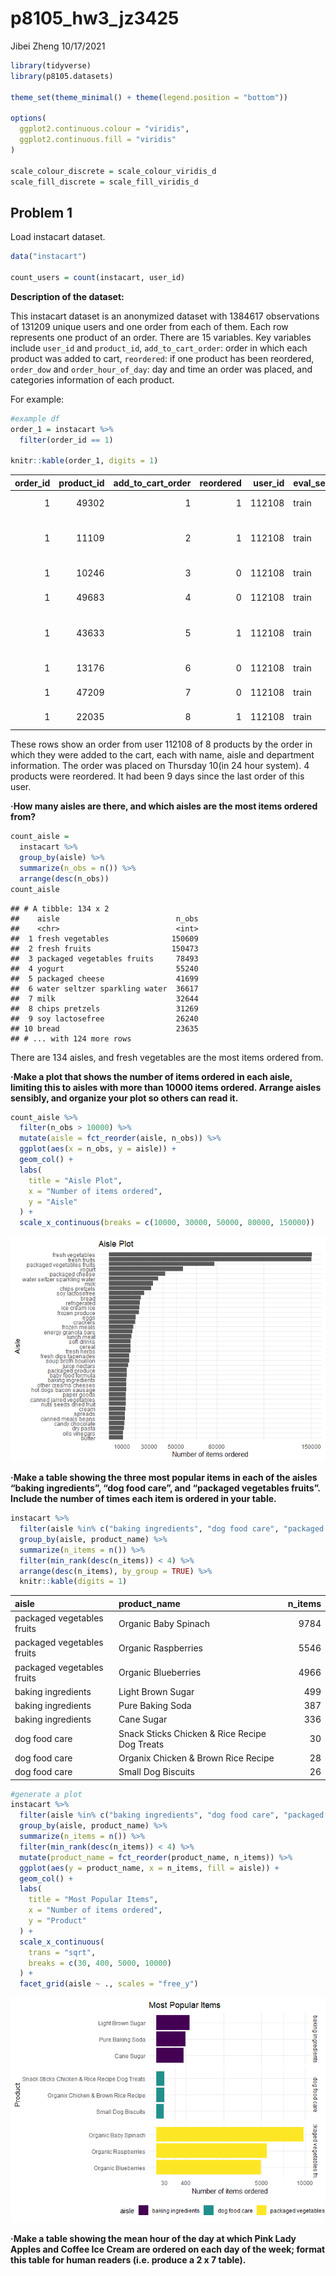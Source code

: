 p8105\_hw3\_jz3425
================
Jibei Zheng
10/17/2021

``` r
library(tidyverse)
library(p8105.datasets)

theme_set(theme_minimal() + theme(legend.position = "bottom"))

options(
  ggplot2.continuous.colour = "viridis",
  ggplot2.continuous.fill = "viridis"
)

scale_colour_discrete = scale_colour_viridis_d
scale_fill_discrete = scale_fill_viridis_d
```

## Problem 1

Load instacart dataset.

``` r
data("instacart")

count_users = count(instacart, user_id)
```

**Description of the dataset:**

This instacart dataset is an anonymized dataset with 1384617
observations of 131209 unique users and one order from each of them.
Each row represents one product of an order. There are 15 variables. Key
variables include `user_id` and `product_id`, `add_to_cart_order`: order
in which each product was added to cart, `reordered`: if one product has
been reordered, `order_dow` and `order_hour_of_day`: day and time an
order was placed, and categories information of each product.

For example:

``` r
#example df
order_1 = instacart %>% 
  filter(order_id == 1)

knitr::kable(order_1, digits = 1)
```

| order\_id | product\_id | add\_to\_cart\_order | reordered | user\_id | eval\_set | order\_number | order\_dow | order\_hour\_of\_day | days\_since\_prior\_order | product\_name                                 | aisle\_id | department\_id | aisle                | department   |
|----------:|------------:|---------------------:|----------:|---------:|:----------|--------------:|-----------:|---------------------:|--------------------------:|:----------------------------------------------|----------:|---------------:|:---------------------|:-------------|
|         1 |       49302 |                    1 |         1 |   112108 | train     |             4 |          4 |                   10 |                         9 | Bulgarian Yogurt                              |       120 |             16 | yogurt               | dairy eggs   |
|         1 |       11109 |                    2 |         1 |   112108 | train     |             4 |          4 |                   10 |                         9 | Organic 4% Milk Fat Whole Milk Cottage Cheese |       108 |             16 | other creams cheeses | dairy eggs   |
|         1 |       10246 |                    3 |         0 |   112108 | train     |             4 |          4 |                   10 |                         9 | Organic Celery Hearts                         |        83 |              4 | fresh vegetables     | produce      |
|         1 |       49683 |                    4 |         0 |   112108 | train     |             4 |          4 |                   10 |                         9 | Cucumber Kirby                                |        83 |              4 | fresh vegetables     | produce      |
|         1 |       43633 |                    5 |         1 |   112108 | train     |             4 |          4 |                   10 |                         9 | Lightly Smoked Sardines in Olive Oil          |        95 |             15 | canned meat seafood  | canned goods |
|         1 |       13176 |                    6 |         0 |   112108 | train     |             4 |          4 |                   10 |                         9 | Bag of Organic Bananas                        |        24 |              4 | fresh fruits         | produce      |
|         1 |       47209 |                    7 |         0 |   112108 | train     |             4 |          4 |                   10 |                         9 | Organic Hass Avocado                          |        24 |              4 | fresh fruits         | produce      |
|         1 |       22035 |                    8 |         1 |   112108 | train     |             4 |          4 |                   10 |                         9 | Organic Whole String Cheese                   |        21 |             16 | packaged cheese      | dairy eggs   |

These rows show an order from user 112108 of 8 products by the order in
which they were added to the cart, each with name, aisle and department
information. The order was placed on Thursday 10(in 24 hour system). 4
products were reordered. It had been 9 days since the last order of this
user.

**·How many aisles are there, and which aisles are the most items
ordered from?**

``` r
count_aisle = 
  instacart %>% 
  group_by(aisle) %>% 
  summarize(n_obs = n()) %>% 
  arrange(desc(n_obs))
count_aisle
```

    ## # A tibble: 134 x 2
    ##    aisle                          n_obs
    ##    <chr>                          <int>
    ##  1 fresh vegetables              150609
    ##  2 fresh fruits                  150473
    ##  3 packaged vegetables fruits     78493
    ##  4 yogurt                         55240
    ##  5 packaged cheese                41699
    ##  6 water seltzer sparkling water  36617
    ##  7 milk                           32644
    ##  8 chips pretzels                 31269
    ##  9 soy lactosefree                26240
    ## 10 bread                          23635
    ## # ... with 124 more rows

There are 134 aisles, and fresh vegetables are the most items ordered
from.

**·Make a plot that shows the number of items ordered in each aisle,
limiting this to aisles with more than 10000 items ordered. Arrange
aisles sensibly, and organize your plot so others can read it.**

``` r
count_aisle %>% 
  filter(n_obs > 10000) %>% 
  mutate(aisle = fct_reorder(aisle, n_obs)) %>% 
  ggplot(aes(x = n_obs, y = aisle)) +
  geom_col() +
  labs(
    title = "Aisle Plot",
    x = "Number of items ordered",
    y = "Aisle"
  ) +
  scale_x_continuous(breaks = c(10000, 30000, 50000, 80000, 150000))
```

![](p8105_hw3_jz3425_files/figure-gfm/unnamed-chunk-5-1.png)<!-- -->

**·Make a table showing the three most popular items in each of the
aisles “baking ingredients”, “dog food care”, and “packaged vegetables
fruits”. Include the number of times each item is ordered in your
table.**

``` r
instacart %>% 
  filter(aisle %in% c("baking ingredients", "dog food care", "packaged vegetables fruits")) %>% 
  group_by(aisle, product_name) %>% 
  summarize(n_items = n()) %>% 
  filter(min_rank(desc(n_items)) < 4) %>% 
  arrange(desc(n_items), by_group = TRUE) %>% 
  knitr::kable(digits = 1)
```

| aisle                      | product\_name                                 | n\_items |
|:---------------------------|:----------------------------------------------|---------:|
| packaged vegetables fruits | Organic Baby Spinach                          |     9784 |
| packaged vegetables fruits | Organic Raspberries                           |     5546 |
| packaged vegetables fruits | Organic Blueberries                           |     4966 |
| baking ingredients         | Light Brown Sugar                             |      499 |
| baking ingredients         | Pure Baking Soda                              |      387 |
| baking ingredients         | Cane Sugar                                    |      336 |
| dog food care              | Snack Sticks Chicken & Rice Recipe Dog Treats |       30 |
| dog food care              | Organix Chicken & Brown Rice Recipe           |       28 |
| dog food care              | Small Dog Biscuits                            |       26 |

``` r
#generate a plot
instacart %>% 
  filter(aisle %in% c("baking ingredients", "dog food care", "packaged vegetables fruits")) %>% 
  group_by(aisle, product_name) %>% 
  summarize(n_items = n()) %>% 
  filter(min_rank(desc(n_items)) < 4) %>% 
  mutate(product_name = fct_reorder(product_name, n_items)) %>% 
  ggplot(aes(y = product_name, x = n_items, fill = aisle)) +
  geom_col() +
  labs(
    title = "Most Popular Items",
    x = "Number of items ordered",
    y = "Product"
  ) +
  scale_x_continuous(
    trans = "sqrt",
    breaks = c(30, 400, 5000, 10000)
  ) +
  facet_grid(aisle ~ ., scales = "free_y")
```

![](p8105_hw3_jz3425_files/figure-gfm/unnamed-chunk-6-1.png)<!-- -->

**·Make a table showing the mean hour of the day at which Pink Lady
Apples and Coffee Ice Cream are ordered on each day of the week; format
this table for human readers (i.e. produce a 2 x 7 table).**
